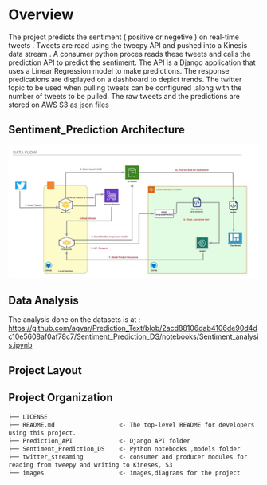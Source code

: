 # Overview

The project predicts the sentiment ( positive or negetive ) on real-time tweets . Tweets are read using the tweepy API and pushed into a Kinesis data stream . A consumer python proces reads these tweets and calls the prediction API to predict the sentiment.
The API is a Django application that uses a Linear Regression model to make predictions. The response predications are displayed on a dashboard to depict trends.
The twitter topic to be used when pulling tweets can be configured ,along with the number of tweets to be pulled.
The raw tweets and the predictions are stored on AWS S3 as json files

## Sentiment_Prediction Architecture

![Architecture Diagram](https://github.com/agvar/Prediction_Text/blob/master/images/capstone_project_architecture.jpeg)

## Data Analysis

The analysis done on the datasets is at : https://github.com/agvar/Prediction_Text/blob/2acd88106dab4106de90d4dc10e5608af0af78c7/Sentiment_Prediction_DS/notebooks/Sentiment_analysis.ipynb

## Project Layout

## Project Organization

    ├── LICENSE
    ├── README.md                  <- The top-level README for developers using this project.
    ├── Prediction_API             <- Django API folder
    ├── Sentiment_Prediction_DS    <- Python notebooks ,models folder
    ├── twitter_streaming          <- consumer and producer modules for reading from tweepy and writing to Kineses, S3
    └── images                     <- images,diagrams for the project
